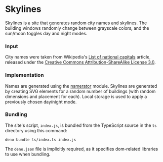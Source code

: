 # Skylines

Skylines is a site that generates random city names and skylines. The building
windows randomly change between grayscale colors, and the sun/moon toggles day
and night modes.

### Input

City names were taken from Wikipedia's [List of national capitals][1] article,
released under the [Creative Commons Attribution-ShareAlike License 3.0][2].

### Implementation

Names are generated using the [namerator][3] module. Skylines are generated by
creating SVG elements for a random number of buildings (with random dimensions
and placement for each). Local storage is used to apply a previously chosen
day/night mode.

### Bundling

The site's script, `index.js`, is bundled from the TypeScript source in the `ts`
directory using this command:

`deno bundle ts/index.ts index.js`

The `deno.json` file is implicitly required, as it specifies dom-related
libraries to use when bundling.

[1]: https://en.wikipedia.org/wiki/List_of_national_capitals
[2]: https://creativecommons.org/licenses/by-sa/3.0/
[3]: https://github.com/davidsteinberg/namerator
